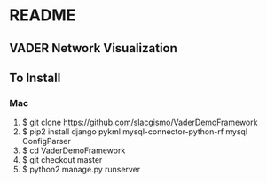 # README
## VADER Network Visualization

## To Install

### Mac

1. $ git clone https://github.com/slacgismo/VaderDemoFramework
1. $ pip2 install django pykml mysql-connector-python-rf mysql ConfigParser 
1. $ cd VaderDemoFramework
1. $ git checkout master
1. $ python2 manage.py runserver
